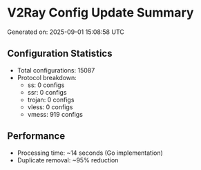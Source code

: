# V2Ray Config Update Summary
Generated on: 2025-09-01 15:08:58 UTC

## Configuration Statistics
- Total configurations: 15087
- Protocol breakdown:
  - ss: 0 configs
  - ssr: 0 configs
  - trojan: 0 configs
  - vless: 0 configs
  - vmess: 919 configs

## Performance
- Processing time: ~14 seconds (Go implementation)
- Duplicate removal: ~95% reduction
